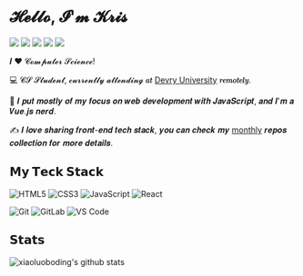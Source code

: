 # 𝓗𝓮𝓵𝓵𝓸, 𝓘'𝓶 𝓚𝓻𝓲𝓼

[![](https://img.shields.io/badge/-@krisxkrazy-%231DA1F2?style=flat-square&logo=twitter&logoColor=ffffff)](https://twitter.com/krisxkrazy)
[![](https://img.shields.io/badge/-@krisxkrazy-%23181717?style=flat-square&logo=github)](https://github.com/krisxkrazy)
[![](https://img.shields.io/badge/-@krisxkrazy-%23000000?style=flat-square&logo=codepen)](https://codepen.io/krisxkrazy)
[![](https://img.shields.io/badge/-@krisxkrazy-%23000000?style=flat-square&logo=codesandbox)](https://codesandbox.io/u/krisxkrazy)
[![](https://img.shields.io/website?color=0ab9e6&style=flat-square&up_message=xlbd.me&url=https%3A%2F%2Fxlbd.me)](https://kriskrazy.com)

𝑰 ❤️ 𝓒𝓸𝓶𝓹𝓾𝓽𝓮𝓻 𝓢𝓬𝓲𝓮𝓷𝓬𝓮!

:computer: 𝓒𝓢 𝓢𝓽𝓾𝓭𝓮𝓷𝓽, 𝓬𝓾𝓻𝓻𝓮𝓷𝓽𝓵𝔂 𝓪𝓽𝓽𝓮𝓷𝓭𝓲𝓷𝓰 𝒂𝒕 [Devry University](https://www.devry.edu/) 𝒓𝒆𝒎𝒐𝒕𝒆𝒍𝒚.

:vulcan_salute: 𝑰 𝒑𝒖𝒕 𝒎𝒐𝒔𝒕𝒍𝒚 𝒐𝒇 𝒎𝒚 𝒇𝒐𝒄𝒖𝒔 𝒐𝒏 𝒘𝒆𝒃 𝒅𝒆𝒗𝒆𝒍𝒐𝒑𝒎𝒆𝒏𝒕 𝒘𝒊𝒕𝒉 𝑱𝒂𝒗𝒂𝑺𝒄𝒓𝒊𝒑𝒕, 𝒂𝒏𝒅 𝑰'𝒎 𝒂 𝑽𝒖𝒆.𝒋𝒔 𝒏𝒆𝒓𝒅.

:writing_hand: 𝑰 𝒍𝒐𝒗𝒆 𝒔𝒉𝒂𝒓𝒊𝒏𝒈 𝒇𝒓𝒐𝒏𝒕-𝒆𝒏𝒅 𝒕𝒆𝒄𝒉 𝒔𝒕𝒂𝒄𝒌, 𝒚𝒐𝒖 𝒄𝒂𝒏 𝒄𝒉𝒆𝒄𝒌 𝒎𝒚 [monthly](http://github.com/xiaoluoboding/monthly) 𝒓𝒆𝒑𝒐𝒔 𝒄𝒐𝒍𝒍𝒆𝒄𝒕𝒊𝒐𝒏 𝒇𝒐𝒓 𝒎𝒐𝒓𝒆 𝒅𝒆𝒕𝒂𝒊𝒍𝒔.

## 𝗠𝘆 𝗧𝗲𝗰𝗸 𝗦𝘁𝗮𝗰𝗸

![HTML5](https://img.shields.io/badge/-HTML5-%23E44D27?style=flat-square&logo=html5&logoColor=ffffff)
![CSS3](https://img.shields.io/badge/-CSS3-%231572B6?style=flat-square&logo=css3)
![JavaScript](https://img.shields.io/badge/-JavaScript-%23F7DF1C?style=flat-square&logo=javascript&logoColor=000000&labelColor=%23F7DF1C&color=%23FFCE5A)
![React](https://img.shields.io/badge/-React-%23282C34?style=flat-square&logo=react)

![Git](https://img.shields.io/badge/-Git-%23F05032?style=flat-square&logo=git&logoColor=%23ffffff)
![GitLab](https://img.shields.io/badge/-GitLab-FCA121?style=flat-square&logo=gitlab)
![VS Code](https://img.shields.io/badge/-VSCode-%23007ACC?style=flat-square&logo=visual-studio-code)


## 𝗦𝘁𝗮𝘁𝘀

![xiaoluoboding's github stats](https://github-readme-stats.vercel.app/api?username=xiaoluoboding&show_icons=true&theme=dracula)
